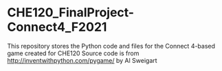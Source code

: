 # CHE120_FinalProject-Connect4_F2021
This repository stores the Python code and files for the Connect 4-based game created for CHE120
Source code is from http://inventwithpython.com/pygame/ by Al Sweigart
